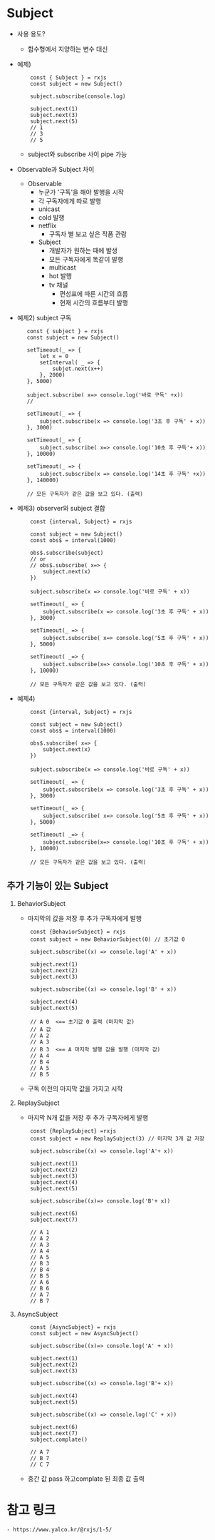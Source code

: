 # Subject
- 사용 용도?
  - 함수형에서 지양하는 변수 대신
  
- 예제)
    ```
        const { Subject } = rxjs
        const subject = new Subject()

        subject.subscribe(console.log)

        subject.next(1)
        subject.next(3)
        subject.next(5)
        // 1
        // 3
        // 5
    ```
    - subject와 subscribe 사이 pipe 가능

- Observable과 Subject 차이
    - Observable
        - 누군가 '구독'을 해야 발행을 시작
        - 각 구독자에게 따로 발행
        - unicast
        - cold 발행
        - netflix
          - 구독자 별 보고 싶은 작품 관람
      - Subject
        - 개발자가 원하는 때에 발생
        - 모든 구독자에게 똑같이 발행
        - multicast
        - hot 발행
        - tv 채널
          - 편성표에 따른 시간의 흐름
          - 현재 시간의 흐름부터 발행

- 예제2) subject 구독 
    ```
       const { subject } = rxjs
       const subject = new Subject()

       setTimeout(_ => {
           let x = 0
           setInterval( _ => {
               subjet.next(x++)
           }, 2000)
       }, 5000)

       subject.subscribe( x=> console.log('바로 구독' +x))
       // 

       setTimeout(_ => {
           subject.subscribe(x => console.log('3초 후 구독' + x))
       }, 3000)

       setTimeout(_ => {
           subject.subscribe( x=> console.log('10초 후 구독'+ x))
       }, 10000)

       setTimeout(_ => {
           subject.subscribe(x => console.log('14초 후 구독' +x))
       }, 140000)

       // 모든 구독자가 같은 값을 보고 있다. (출력)
    ```

- 예제3) observer와 subject 결합
    ```
        const {interval, Subject} = rxjs

        const subject = new Subject()
        const obs$ = interval(1000)

        obs$.subscribe(subject)
        // or
        // obs$.subscribe( x=> {
            subject.next(x)
        })

        subject.subscribe(x => console.log('바로 구독' + x))

        setTimeout(_ => {
            subject.subscribe(x => console.log('3초 후 구독' + x))
        }, 3000)

        setTimeout(_ => {
            subject.subscribe( x=> console.log('5초 후 구독' + x))
        }, 5000)

        setTimeout( _=> {
            subject.subscribe(x=> console.log('10초 후 구독' + x))
        }, 10000)

        // 모든 구독자가 같은 값을 보고 있다. (출력)
    ```
- 예제4)
    ```
        const {interval, Subject} = rxjs

        const subject = new Subject()
        const obs$ = interval(1000)

        obs$.subscribe( x=> {
            subject.next(x)
        })
        
        subject.subscribe(x => console.log('바로 구독' + x))

        setTimeout(_ => {
            subject.subscribe(x => console.log('3초 후 구독' + x))
        }, 3000)

        setTimeout(_ => {
            subject.subscribe( x=> console.log('5초 후 구독' + x))
        }, 5000)

        setTimeout( _=> {
            subject.subscribe(x=> console.log('10초 후 구독' + x))
        }, 10000)

        // 모든 구독자가 같은 값을 보고 있다. (출력)
    ```

## 추가 기능이 있는 Subject
1. BehaviorSubject
    - 마지막의 값을 저장 후 추가 구독자에게 발행
    ```
        const {BehaviorSubject} = rxjs
        const subject = new BehaviorSubject(0) // 초기값 0

        subject.subscribe((x) => console.log('A' + x))

        subject.next(1)
        subject.next(2)
        subject.next(3)

        subject.subscribe((x) => console.log('B' + x))

        subject.next(4)
        subject.next(5)

        // A 0  <== 초기값 0 출력 (마지막 값)
        // A 값
        // A 2
        // A 3
        // B 3  <== A 마지막 발행 값을 발행 (마지막 값)
        // A 4
        // B 4
        // A 5
        // B 5
    ```
    - 구독 이전의 마지막 값을 가지고 시작

2. ReplaySubject
    - 마지막 N개 값을 저장 후 추가 구독자에게 발행
    ```
        const {ReplaySubject} =rxjs
        const subject = new ReplaySubject(3) // 마지막 3개 값 저장

        subject.subscribe((x) => console.log('A'+ x))

        subject.next(1)
        subject.next(2)
        subject.next(3)
        subject.next(4)
        subject.next(5)

        subject.subscribe((x)=> console.log('B'+ x))

        subject.next(6)
        subject.next(7)
        
        // A 1
        // A 2
        // A 3
        // A 4
        // A 5
        // B 3
        // B 4
        // B 5
        // A 6
        // B 6
        // A 7
        // B 7
    ```

3. AsyncSubject
    ```
        const {AsyncSubject} = rxjs
        const subject = new AsyncSubject()

        subject.subscribe((x)=> console.log('A' + x))

        subject.next(1)
        subject.next(2)
        subject.next(3)

        subject.subscribe((x) => console.log('B'+ x))

        subject.next(4)
        subject.next(5)

        subject.subscribe((x) => console.log('C' + x))

        subject.next(6)
        subject.next(7)
        subject.complate()

        // A 7
        // B 7
        // C 7
    ```
    - 중간 값 pass 하고complate 된 최종 값 출력

# 참고 링크
    - https://www.yalco.kr/@rxjs/1-5/
